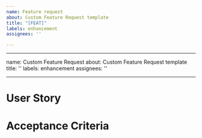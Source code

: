 ```yaml
---
name: Feature request
about: Custom Feature Request template
title: "[FEAT]"
labels: enhancement
assignees: ''

---
```


---
name: Custom Feature Request
about: Custom Feature Request template
title: ''
labels: enhancement
assignees: ''

---

# User Story


# Acceptance Criteria
